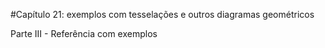 #Capítulo 21: exemplos com tesselações e outros diagramas geométricos

Parte III - Referência com exemplos